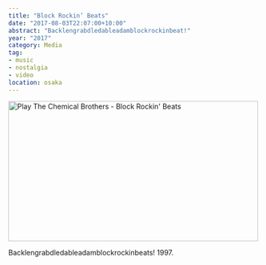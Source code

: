 ```yaml
---
title: "Block Rockin’ Beats"
date: "2017-08-03T22:07:00+10:00"
abstract: "Backlengrabdledableadamblockrockinbeat!"
year: "2017"
category: Media
tag:
- music
- nostalgia
- video
location: osaka
---
```

<p><a href="https://www.youtube.com/watch?v=iTxOKsyZ0Lw" title="Play The Chemical Brothers - Block Rockin' Beats"><img src="https://rubenerd.com/files/2017/yt-iTxOKsyZ0Lw@1x.jpg" srcset="https://rubenerd.com/files/2017/yt-iTxOKsyZ0Lw@1x.jpg 1x, https://rubenerd.com/files/2017/yt-iTxOKsyZ0Lw@2x.jpg 2x" alt="Play The Chemical Brothers - Block Rockin' Beats" style="width:500px;height:281px;" /></a></p>

Backlengrabdledableadamblockrockinbeats! 1997.

